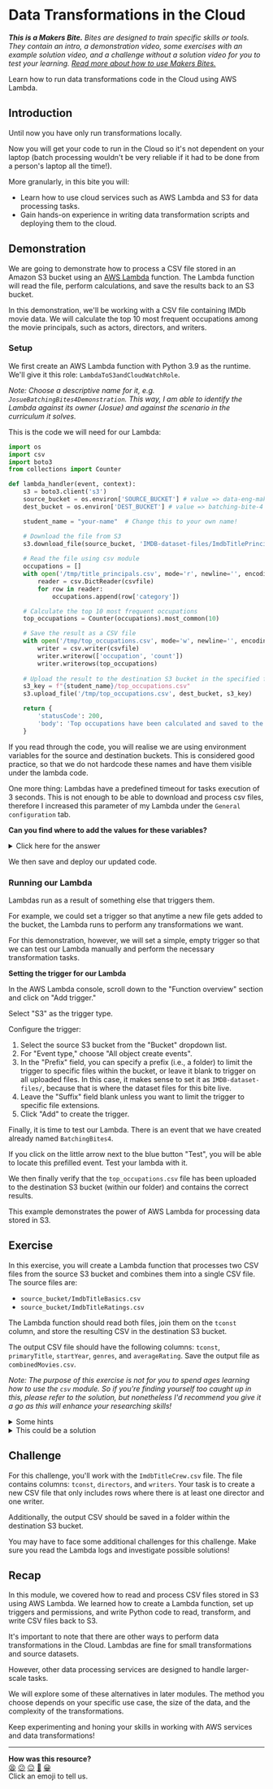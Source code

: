 # Data Transformations in the Cloud

_**This is a Makers Bite.** Bites are designed to train specific skills or
tools. They contain an intro, a demonstration video, some exercises with an
example solution video, and a challenge without a solution video for you to test
your learning. [Read more about how to use Makers
Bites.](https://github.com/makersacademy/course/blob/main/labels/bites.md)_


Learn how to run data transformations code in the Cloud using AWS Lambda.

## Introduction

Until now you have only run transformations locally.

Now you will get your code to run in the Cloud so it's not dependent on your
laptop (batch processing wouldn't be very reliable if it had to be done from a
person's laptop all the time!).

More granularly, in this bite you will:
* Learn how to use cloud services such as AWS Lambda and S3 for data processing
  tasks.
* Gain hands-on experience in writing data transformation scripts and deploying
  them to the cloud.


## Demonstration

We are going to demonstrate how to process a CSV file stored in an Amazon S3
bucket using an [AWS Lambda](../pills/aws_lambda.md) function. The Lambda
function will read the file, perform calculations, and save the results back to
an S3 bucket.

In this demonstration, we'll be working with a CSV file containing IMDb movie
data. We will calculate the top 10 most frequent occupations among the movie
principals, such as actors, directors, and writers.


### Setup

We first create an AWS Lambda function with Python 3.9 as the runtime. We'll
give it this role: `LambdaToS3andCloudWatchRole`.

_Note: Choose a descriptive name for it, e.g.
`JosueBatchingBites4Demonstration`. This way, I am able to identify the Lambda
against its owner (Josue) and against the scenario in the curriculum it solves._

This is the code we will need for our Lambda:

<!-- OMITTED -->

```python
import os
import csv
import boto3
from collections import Counter

def lambda_handler(event, context):
    s3 = boto3.client('s3')
    source_bucket = os.environ['SOURCE_BUCKET'] # value => data-eng-makers-public-datasets-404544469985
    dest_bucket = os.environ['DEST_BUCKET'] # value => batching-bite-4 -- this is where your output will be saved.

    student_name = "your-name"  # Change this to your own name!

    # Download the file from S3
    s3.download_file(source_bucket, 'IMDB-dataset-files/ImdbTitlePrincipals.csv', '/tmp/title_principals.csv')
    
    # Read the file using csv module
    occupations = []
    with open('/tmp/title_principals.csv', mode='r', newline='', encoding='utf-8') as csvfile:
        reader = csv.DictReader(csvfile)
        for row in reader:
            occupations.append(row['category'])

    # Calculate the top 10 most frequent occupations
    top_occupations = Counter(occupations).most_common(10)

    # Save the result as a CSV file
    with open('/tmp/top_occupations.csv', mode='w', newline='', encoding='utf-8') as csvfile:
        writer = csv.writer(csvfile)
        writer.writerow(['occupation', 'count'])
        writer.writerows(top_occupations)
  
    # Upload the result to the destination S3 bucket in the specified folder
    s3_key = f"{student_name}/top_occupations.csv"
    s3.upload_file('/tmp/top_occupations.csv', dest_bucket, s3_key)

    return {
        'statusCode': 200,
        'body': 'Top occupations have been calculated and saved to the destination S3 bucket.'
    }
```

If you read through the code, you will realise we are using environment
variables for the source and destination buckets. This is considered good
practice, so that we do not hardcode these names and have them visible under the
lambda code.

One more thing: Lambdas have a predefined timeout for tasks execution of 3
seconds. This is not enough to be able to download and process csv files,
therefore I increased this parameter of my Lambda under the `General
configuration` tab.

**Can you find where to add the values for these variables?**

<details>
  <summary>Click here for the answer</summary>

  Open your Lambda function, and then `Configuration`. You should be able to see
  a section named `Environment variables`. That's where you need to add these
  two variables from the script. Make sure the key names match and to add the
  right values!
</details>

We then save and deploy our updated code.


### Running our Lambda

Lambdas run as a result of something else that triggers them.

For example, we could set a trigger so that anytime a new file gets added to the
bucket, the Lambda runs to perform any transformations we want.

For this demonstration, however, we will set a simple, empty trigger so that we
can test our Lambda manually and perform the necessary transformation tasks.

**Setting the trigger for our Lambda**

In the AWS Lambda console, scroll down to the "Function overview" section and
click on "Add trigger."

Select "S3" as the trigger type.

Configure the trigger:
1. Select the source S3 bucket from the "Bucket" dropdown list.
2. For "Event type," choose "All object create events".
3. In the "Prefix" field, you can specify a prefix (i.e., a folder) to limit the
   trigger to specific files within the bucket, or leave it blank to trigger on
   all uploaded files. In this case, it makes sense to set it as
   `IMDB-dataset-files/`, because that is where the dataset files for this bite
   live.
4. Leave the "Suffix" field blank unless you want to limit the trigger to
   specific file extensions.
5. Click "Add" to create the trigger.


Finally, it is time to test our Lambda. There is an event that we have created
already named `BatchingBites4`.

If you click on the little arrow next to the blue button "Test", you will be
able to locate this prefilled event. Test your lambda with it.


We then finally verify that the `top_occupations.csv` file has been uploaded to
the destination S3 bucket (within our folder) and contains the correct results.

This example demonstrates the power of AWS Lambda for processing data stored in
S3.

<!-- OMITTED -->


## Exercise

In this exercise, you will create a Lambda function that processes two CSV files
from the source S3 bucket and combines them into a single CSV file. The source
files are:

- `source_bucket/ImdbTitleBasics.csv`
- `source_bucket/ImdbTitleRatings.csv`

The Lambda function should read both files, join them on the `tconst` column,
and store the resulting CSV in the destination S3 bucket.

The output CSV file should have the following columns: `tconst`, `primaryTitle`,
`startYear`, `genres`, and `averageRating`. Save the output file as
`combinedMovies.csv`.

_Note: The purpose of this exercise is not for you to spend ages learning how to
use the `csv` module. So if you're finding yourself too caught up in this,
please refer to the solution, but nonetheless I'd recommend you give it a go as
this will enhance your researching skills!_

<details>
  <summary>Some hints</summary>

  To complete this exercise:

  1. Create a new Lambda function and use the provided IAM role for permissions.
  2. Write a Python script to read the two source CSV files, join them on the
     `tconst` column, and save the resulting file to the destination S3 bucket.
  3. Configure the S3 trigger for your Lambda function.
  4. Test your Lambda function.

  Note: You can use the provided demonstration as a starting point.
</details>

<!-- OMITTED -->

<details>
  <summary>This could be a solution</summary>

  ```python
import boto3
import csv
from io import StringIO
import os

s3_client = boto3.client('s3')

def lambda_handler(event, context):
    source_bucket = os.environ['SOURCE_BUCKET']
    dest_bucket = os.environ['DEST_BUCKET']
    title_basics_file = 'IMDB-dataset-files/ImdbTitleBasics.csv'
    title_ratings_file = 'IMDB-dataset-files/ImdbTitleRatings.csv'

    # Read ImdbTitleBasics.csv
    title_basics_obj = s3_client.get_object(Bucket=source_bucket, Key=title_basics_file)
    title_basics_data = title_basics_obj['Body'].read().decode('utf-8')
    title_basics_reader = csv.DictReader(StringIO(title_basics_data))
    title_basics_dict = {row['tconst']: row for row in title_basics_reader}

    # Read ImdbTitleRatings.csv
    title_ratings_obj = s3_client.get_object(Bucket=source_bucket, Key=title_ratings_file)
    title_ratings_data = title_ratings_obj['Body'].read().decode('utf-8')
    title_ratings_reader = csv.DictReader(StringIO(title_ratings_data))

    # Combine Data
    combined_data = []
    fieldnames = ['tconst', 'primaryTitle', 'startYear', 'genres', 'averageRating']

    for row in title_ratings_reader:
        tconst = row['tconst']
        if tconst in title_basics_dict:
            combined_row = {
                'tconst': tconst,
                'primaryTitle': title_basics_dict[tconst]['primaryTitle'],
                'startYear': title_basics_dict[tconst]['startYear'],
                'genres': title_basics_dict[tconst]['genres'],
                'averageRating': row['averageRating']
            }
            combined_data.append(combined_row)

    # Save resulting CSV to destination S3 bucket, in a folder
    csv_buffer = StringIO()
    writer = csv.DictWriter(csv_buffer, fieldnames=fieldnames)
    writer.writeheader()
    writer.writerows(combined_data)
    folder_name = 'your_name'  # Replace with the appropriate folder name
    destination_key = f"{folder_name}/combinedMovies.csv"
    s3_client.put_object(Bucket=dest_bucket, Key=destination_key, Body=csv_buffer.getvalue())

    return {
        'statusCode': 200,
        'body': 'CSV files combined and saved to the destination S3 bucket.'
    }
  ```
</details>


<!-- OMITTED -->



## Challenge

For this challenge, you'll work with the `ImdbTitleCrew.csv` file. The file
contains columns: `tconst`, `directors`, and `writers`. Your task is to create a
new CSV file that only includes rows where there is at least one director and
one writer. 

Additionally, the output CSV should be saved in a folder within the destination
S3 bucket.

You may have to face some additional challenges for this challenge. Make sure
you read the Lambda logs and investigate possible solutions!


<!-- OMITTED -->

## Recap

In this module, we covered how to read and process CSV files stored in S3 using
AWS Lambda. We learned how to create a Lambda function, set up triggers and
permissions, and write Python code to read, transform, and write CSV files back
to S3.

It's important to note that there are other ways to perform data transformations
in the Cloud. Lambdas are fine for small transformations and source datasets.

However, other data processing services are designed to handle larger-scale
tasks.

We will explore some of these alternatives in later modules. The method you
choose depends on your specific use case, the size of the data, and the
complexity of the transformations.

Keep experimenting and honing your skills in working with AWS services and data
transformations!


<!-- BEGIN GENERATED SECTION DO NOT EDIT -->

---

**How was this resource?**  
[😫](https://airtable.com/shrUJ3t7KLMqVRFKR?prefill_Repository=makersacademy%2Fbatch-processing&prefill_File=batching_bites%2F04_data_transformations_in_the_cloud_bite.md&prefill_Sentiment=😫) [😕](https://airtable.com/shrUJ3t7KLMqVRFKR?prefill_Repository=makersacademy%2Fbatch-processing&prefill_File=batching_bites%2F04_data_transformations_in_the_cloud_bite.md&prefill_Sentiment=😕) [😐](https://airtable.com/shrUJ3t7KLMqVRFKR?prefill_Repository=makersacademy%2Fbatch-processing&prefill_File=batching_bites%2F04_data_transformations_in_the_cloud_bite.md&prefill_Sentiment=😐) [🙂](https://airtable.com/shrUJ3t7KLMqVRFKR?prefill_Repository=makersacademy%2Fbatch-processing&prefill_File=batching_bites%2F04_data_transformations_in_the_cloud_bite.md&prefill_Sentiment=🙂) [😀](https://airtable.com/shrUJ3t7KLMqVRFKR?prefill_Repository=makersacademy%2Fbatch-processing&prefill_File=batching_bites%2F04_data_transformations_in_the_cloud_bite.md&prefill_Sentiment=😀)  
Click an emoji to tell us.

<!-- END GENERATED SECTION DO NOT EDIT -->
